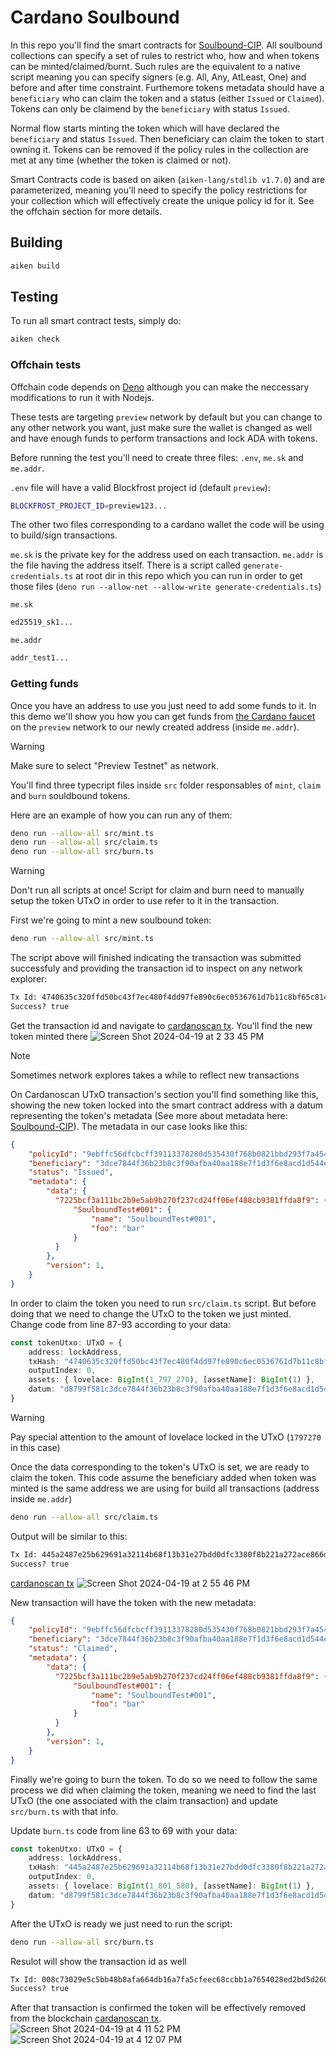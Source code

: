 # Cardano Soulbound

In this repo you'll find the smart contracts for [Soulbound-CIP](https://github.com/AdaSouls/CIPs/tree/master/CIP-0888). All soulbound collections can specify a set of rules to restrict who, how and when tokens can be minted/claimed/burnt. Such rules are the equivalent to a native script meaning you can specify signers (e.g. All, Any, AtLeast, One) and before and after time constraint. Furthemore tokens metadata should have a `beneficiary` who can claim the token and a status (either `Issued` or `Claimed`). Tokens can only be claimend by the `beneficiary` with status `Issued`.

Normal flow starts minting the token which will have declared the `beneficiary` and status `Issued`. Then beneficiary can claim the token to start owning it. Tokens can be removed if the policy rules in the collection are met at any time (whether the token is claimed or not).


Smart Contracts code is based on aiken (`aiken-lang/stdlib v1.7.0`) and are parameterized, meaning you'll need to specify the policy restrictions for your collection which will effectively create the unique policy id for it. See the offchain section for more details.

## Building

```sh
aiken build
```

## Testing

To run all smart contract tests, simply do:

```sh
aiken check
```
### Offchain tests

Offchain code depends on [Deno](https://deno.com/) although you can make the neccessary modifications to run it with Nodejs.

These tests are targeting `preview` network by default but you can change to any other network you want, just make sure the wallet is changed as well and have enough funds to perform transactions and lock ADA with tokens.

Before running the test you'll need to create three files: `.env`, `me.sk` and `me.addr`.

`.env` file will have a valid Blockfrost project id (default `preview`):

```sh
BLOCKFROST_PROJECT_ID=preview123...
```
The other two files corresponding to a cardano wallet the code will be using to build/sign transactions.

`me.sk` is the private key for the address used on each transaction. `me.addr` is the file having the address itself. There is a script called `generate-credentials.ts` at root dir in this repo which you can run in order to get those files (`deno run --allow-net --allow-write generate-credentials.ts`)

`me.sk`
```sh
ed25519_sk1...
```

`me.addr`
```sh
addr_test1...
```
### Getting funds

Once you have an address to use you just need to add some funds to it. In this demo we'll show you how you can get funds from  [the Cardano faucet](https://docs.cardano.org/cardano-testnet/tools/faucet) on the `preview` network to our newly created address (inside `me.addr`).

> [!WARNING]
> Make sure to select "Preview Testnet" as network.

You'll find three typecript files inside `src` folder responsables of `mint`, `claim` and `burn` souldbound tokens.

Here are an example of how you can run any of them:
```sh
deno run --allow-all src/mint.ts 
deno run --allow-all src/claim.ts 
deno run --allow-all src/burn.ts 
```
> [!WARNING]
> Don't run all scripts at once! Script for claim and burn need to manually setup the token UTxO in order to use refer to it in the transaction.

First we're going to mint a new soulbound token:
```sh
deno run --allow-all src/mint.ts 
```
The script above will finished indicating the transaction was submitted successfuly and providing the transaction id to inspect on any network explorer:
```sh
Tx Id: 4740635c320ffd50bc43f7ec480f4dd97fe890c6ec0536761d7b11c8bf65c814
Success? true
```

Get the transaction id and navigate to [cardanoscan tx](https://preview.cardanoscan.io/transaction/4740635c320ffd50bc43f7ec480f4dd97fe890c6ec0536761d7b11c8bf65c814). You'll find the new token minted there
![Screen Shot 2024-04-19 at 2 33 45 PM](https://github.com/AdaSouls/Cardano-Soulbound/assets/16786232/68863c3d-a106-45aa-8884-4be57e9c9d31)


> [!NOTE]
> Sometimes network explores takes a while to reflect new transactions

On Cardanoscan UTxO transaction's section you'll find something like this, showing the new token locked into the smart contract address with a datum representing the token's metadata (See more about metadata here: [Soulbound-CIP](https://github.com/AdaSouls/CIPs/tree/master/CIP-0888)). The metadata in our case looks like this:

```json
{
    "policyId": "9ebffc56dfcbcff39113378280d535430f768b0821bbd293f7a4546bb8d73fa8", // mint contract paramenterized policy hash
    "beneficiary": "3dce7844f36b23b8c3f90afba40aa188e7f1d3f6e8acd1d544ed1da9", // the address payment credential hash
    "status": "Issued",
    "metadata": {
        "data": {
          "7225bcf3a111bc2b9e5ab9b270f237cd24ff06ef488cb9381ffda8f9": {
              "SoulboundTest#001": {
                  "name": "SoulboundTest#001",
                  "foo": "bar"
              }
          }
        },
        "version": 1,
    }
}
```

In order to claim the token you need to run `src/claim.ts` script. But before doing that we need to change the UTxO to the token we just minted. Change code from line 87-93 according to your data:
```ts
const tokenUtxo: UTxO = {
    address: lockAddress,
    txHash: "4740635c320ffd50bc43f7ec480f4dd97fe890c6ec0536761d7b11c8bf65c814",
    outputIndex: 0,
    assets: { lovelace: BigInt(1_797_270), [assetName]: BigInt(1) },
    datum: "d8799f581c3dce7844f36b23b8c3f90afba40aa188e7f1d3f6e8acd1d544ed1da946497373756564d8799fa158383732323562636633613131316263326239653561623962323730663233376364323466663036656634383863623933383166666461386639a151536f756c626f756e645465737423303031a2446e616d6551536f756c626f756e64546573742330303143666f6f4362617201d87a80ffff"
}
```

> [!WARNING]
> Pay special attention to the amount of lovelace locked in the UTxO (`1797270` in this case)

Once the data corresponding to the token's UTxO is set, we are ready to claim the token. This code assume the beneficiary added when token was minted is the same address we are using for build all transactions (address inside `me.addr`)
```sh
deno run --allow-all src/claim.ts 
```

Output will be similar to this:
```sh
Tx Id: 445a2487e25b629691a32114b68f13b31e27bdd0dfc3380f8b221a272ace866d
Success? true
```
[cardanoscan tx](https://preview.cardanoscan.io/transaction/445a2487e25b629691a32114b68f13b31e27bdd0dfc3380f8b221a272ace866d)
![Screen Shot 2024-04-19 at 2 55 46 PM](https://github.com/AdaSouls/Cardano-Soulbound/assets/16786232/fd8474f1-4c10-444e-b4ec-b4fc8d32b83c)


New transaction will have the token with the new metadata:
```json
{
    "policyId": "9ebffc56dfcbcff39113378280d535430f768b0821bbd293f7a4546bb8d73fa8", // mint contract paramenterized policy hash
    "beneficiary": "3dce7844f36b23b8c3f90afba40aa188e7f1d3f6e8acd1d544ed1da9", // the address payment credential hash
    "status": "Claimed",
    "metadata": {
        "data": {
          "7225bcf3a111bc2b9e5ab9b270f237cd24ff06ef488cb9381ffda8f9": {
              "SoulboundTest#001": {
                  "name": "SoulboundTest#001",
                  "foo": "bar"
              }
          }
        },
        "version": 1,
    }
}
```

Finally we're going to burn the token. To do so we need to follow the same process we did when claiming the token, meaning we need to find the last UTxO (the one associated with the claim transaction) and update `src/burn.ts` with that info.

Update `burn.ts` code from line 63 to 69 with your data:
```ts
const tokenUtxo: UTxO = {
    address: lockAddress,
    txHash: "445a2487e25b629691a32114b68f13b31e27bdd0dfc3380f8b221a272ace866d",
    outputIndex: 0,
    assets: { lovelace: BigInt(1_801_580), [assetName]: BigInt(1) },
    datum: "d8799f581c3dce7844f36b23b8c3f90afba40aa188e7f1d3f6e8acd1d544ed1da947436c61696d6564d8799fa158383732323562636633613131316263326239653561623962323730663233376364323466663036656634383863623933383166666461386639a151536f756c626f756e645465737423303031a2446e616d6551536f756c626f756e64546573742330303143666f6f4362617201d87a80ffff"
}
```
After the UTxO is ready we just need to run the script:
```sh
deno run --allow-all src/burn.ts 
```
Resulot will show the transaction id as well
```sh
Tx Id: 008c73029e5c5bb48b8afa664db16a7fa5cfeec68ccbb1a7654028ed2bd5d260
Success? true
```

After that transaction is confirmed the token will be effectively removed from the blockchain [cardanoscan tx](https://preview.cardanoscan.io/transaction/008c73029e5c5bb48b8afa664db16a7fa5cfeec68ccbb1a7654028ed2bd5d260). 
![Screen Shot 2024-04-19 at 4 11 52 PM](https://github.com/AdaSouls/Cardano-Soulbound/assets/16786232/e835db51-52a9-4c5a-9dad-bd5d348c0ef9)
![Screen Shot 2024-04-19 at 4 12 07 PM](https://github.com/AdaSouls/Cardano-Soulbound/assets/16786232/ff96a067-1387-4de8-954a-9ef38c1b08e1)
